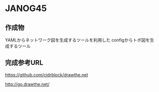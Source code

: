 # JANOG45
## 作成物
YAMLからネットワーク図を生成するツールを利用した
configからトポ図を生成するツール

## 完成参考URL
https://github.com/cidrblock/drawthe.net

http://go.drawthe.net/
